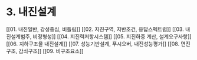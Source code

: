 # 3. 내진설계
[[01. 내진일반, 강성중심, 비틀림]]
[[02. 지진구역, 지반조건, 응답스펙트럼]]
[[03. 내진설계범주, 비정형성]]
[[04. 지진력저항시스템]]
[[05. 지진하중 계산, 설계요구사항]]
[[06. 지하구조물 내진설계]]
[[07. 성능기반설계, 푸시오버, 내진성능평가]]
[[08. 면진구조, 감쇠구조]]
[[09. 비구조요소]]
